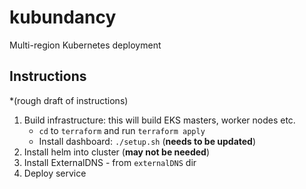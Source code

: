 # kubundancy
Multi-region Kubernetes deployment 

## Instructions 
*(rough draft of instructions)

1. Build infrastructure: this will build EKS masters, worker nodes etc. 
	* `cd` to `terraform` and run `terraform apply`
	* Install dashboard: `./setup.sh` (**needs to be updated**)
2. Install helm into cluster (**may not be needed**) 
3. Install ExternalDNS - from `externalDNS` dir 
4. Deploy service 

